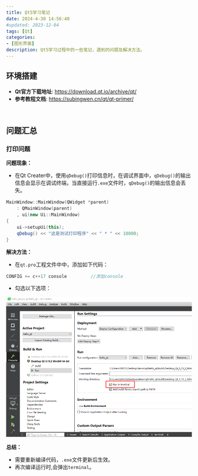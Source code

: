 ```yaml
---
title: Qt5学习笔记
date: 2024-4-30 14:56:40
#updated: 2023-12-04
tags: [Qt]
categories: 
- [图形界面]
description: Qt5学习过程中的一些笔记，遇到的问题及解决方法。
---
```


## 环境搭建

- **Qt官方下载地址**: https://download.qt.io/archive/qt/
- **参考教程文档**: https://subingwen.cn/qt/qt-primer/

<br>

## 问题汇总

### 打印问题

**问题现象：**

- 在Qt Creater中，使用`qDebug()`打印信息时，在调试界面中，`qDebug()`的输出信息会显示在调试终端，当直接运行`.exe`文件时，`qDebug()`的输出信息会丢失。

```cpp
MainWindow::MainWindow(QWidget *parent)
    : QMainWindow(parent)
    , ui(new Ui::MainWindow)
{
    ui->setupUi(this);
    qDebug() << "这是测试打印程序" << " * " << 10000;
}
```

**解决方法：**

- 在`qt.pro`工程文件中中，添加如下代码：
```cpp
CONFIG += c++17 console			//添加console
```
- 勾选以下选项：

![qt_terminal配置](../pictures/qt_terminal配置.png)

**总结：**

- 需要重新编译代码，`.exe`文件更新后生效。
- 再次编译运行时,会弹出`terminal`。


